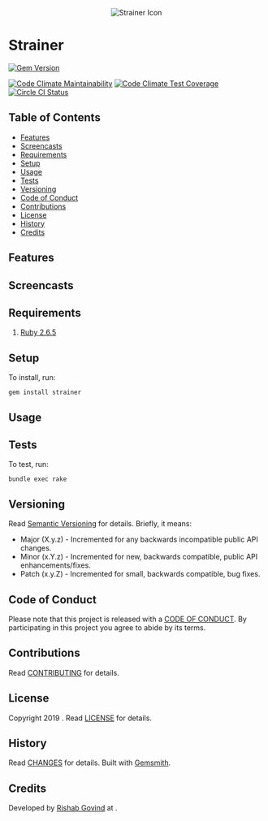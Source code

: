 <p align="center">
  <img src="strainer.png" alt="Strainer Icon"/>
</p>

# Strainer

[![Gem Version](https://badge.fury.io/rb/strainer.svg)](http://badge.fury.io/rb/strainer)
<!-- Replace <id> with Code Climate repository ID. Remove this comment afterwards. -->
[![Code Climate Maintainability](https://api.codeclimate.com/v1/badges/<id>/maintainability)](https://codeclimate.com/github//strainer/maintainability)
[![Code Climate Test Coverage](https://api.codeclimate.com/v1/badges/<id>/test_coverage)](https://codeclimate.com/github//strainer/test_coverage)
[![Circle CI Status](https://circleci.com/gh//strainer.svg?style=svg)](https://circleci.com/gh//strainer)

<!-- Tocer[start]: Auto-generated, don't remove. -->

## Table of Contents

  - [Features](#features)
  - [Screencasts](#screencasts)
  - [Requirements](#requirements)
  - [Setup](#setup)
  - [Usage](#usage)
  - [Tests](#tests)
  - [Versioning](#versioning)
  - [Code of Conduct](#code-of-conduct)
  - [Contributions](#contributions)
  - [License](#license)
  - [History](#history)
  - [Credits](#credits)

<!-- Tocer[finish]: Auto-generated, don't remove. -->

## Features

## Screencasts

## Requirements

1. [Ruby 2.6.5](https://www.ruby-lang.org)

## Setup

To install, run:

    gem install strainer


## Usage

## Tests

To test, run:

    bundle exec rake

## Versioning

Read [Semantic Versioning](https://semver.org) for details. Briefly, it means:

- Major (X.y.z) - Incremented for any backwards incompatible public API changes.
- Minor (x.Y.z) - Incremented for new, backwards compatible, public API enhancements/fixes.
- Patch (x.y.Z) - Incremented for small, backwards compatible, bug fixes.

## Code of Conduct

Please note that this project is released with a [CODE OF CONDUCT](CODE_OF_CONDUCT.md). By
participating in this project you agree to abide by its terms.

## Contributions

Read [CONTRIBUTING](CONTRIBUTING.md) for details.

## License

Copyright 2019 []().
Read [LICENSE](LICENSE.md) for details.

## History

Read [CHANGES](CHANGES.md) for details.
Built with [Gemsmith](https://github.com/bkuhlmann/gemsmith).

## Credits

Developed by [Rishab Govind]() at
[]().

